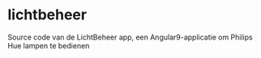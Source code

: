 # lichtbeheer
Source code van de LichtBeheer app, een Angular9-applicatie om Philips Hue lampen te bedienen
